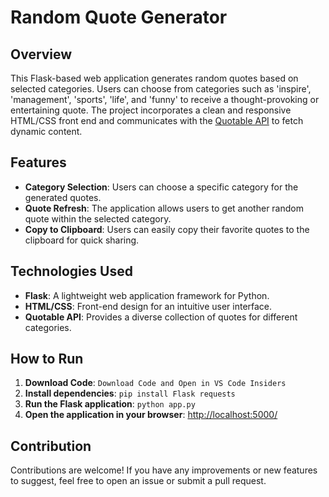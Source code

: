 # Random Quote Generator

## Overview

This Flask-based web application generates random quotes based on selected categories. Users can choose from categories such as 'inspire', 'management', 'sports', 'life', and 'funny' to receive a thought-provoking or entertaining quote. The project incorporates a clean and responsive HTML/CSS front end and communicates with the [Quotable API](https://api.quotable.io/) to fetch dynamic content.

## Features

- **Category Selection**: Users can choose a specific category for the generated quotes.
- **Quote Refresh**: The application allows users to get another random quote within the selected category.
- **Copy to Clipboard**: Users can easily copy their favorite quotes to the clipboard for quick sharing.

## Technologies Used

- **Flask**: A lightweight web application framework for Python.
- **HTML/CSS**: Front-end design for an intuitive user interface.
- **Quotable API**: Provides a diverse collection of quotes for different categories.

## How to Run

1. **Download Code**: `Download Code and Open in VS Code Insiders`
2. **Install dependencies**: `pip install Flask requests`
3. **Run the Flask application**: `python app.py`
4. **Open the application in your browser**: [http://localhost:5000/](http://localhost:5000/)

## Contribution

Contributions are welcome! If you have any improvements or new features to suggest, feel free to open an issue or submit a pull request.
